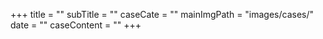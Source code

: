 +++
title = ""
subTitle = ""
caseCate = ""
mainImgPath = "images/cases/"
date = ""
caseContent = ""
+++